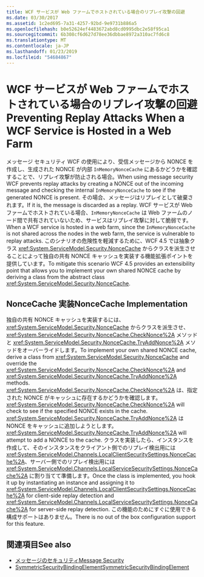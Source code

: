 ```yaml
---
title: WCF サービスが Web ファームでホストされている場合のリプレイ攻撃の回避
ms.date: 03/30/2017
ms.assetid: 1c2ed695-7a31-4257-92bd-9e9731b886a5
ms.openlocfilehash: b0e52624ef4483672abd8cd0995dbc2e58f95ca1
ms.sourcegitcommit: 6b308cf6d627d78ee36dbbae8972a310ac7fd6c8
ms.translationtype: MT
ms.contentlocale: ja-JP
ms.lasthandoff: 01/23/2019
ms.locfileid: "54684867"
---
```

# <a name="preventing-replay-attacks-when-a-wcf-service-is-hosted-in-a-web-farm"></a><span data-ttu-id="d1b83-102">WCF サービスが Web ファームでホストされている場合のリプレイ攻撃の回避</span><span class="sxs-lookup"><span data-stu-id="d1b83-102">Preventing Replay Attacks When a WCF Service is Hosted in a Web Farm</span></span>
<span data-ttu-id="d1b83-103">メッセージ セキュリティ WCF の使用により、受信メッセージから NONCE を作成し、生成された NONCE が内部 `InMemoryNonceCache` にあるかどうかを確認することで、リプレイ攻撃が防止される場合。</span><span class="sxs-lookup"><span data-stu-id="d1b83-103">When using message security WCF prevents replay attacks by creating a NONCE out of the incoming message and checking the internal `InMemoryNonceCache` to see if the generated NONCE is present.</span></span> <span data-ttu-id="d1b83-104">その場合、メッセージはリプレイとして破棄されます。</span><span class="sxs-lookup"><span data-stu-id="d1b83-104">If it is, the message is discarded as a replay.</span></span> <span data-ttu-id="d1b83-105">WCF サービスが Web ファームでホストされている場合、`InMemoryNonceCache` は Web ファームのノード間で共有されていないため、サービスはリプレイ攻撃に対して脆弱です。</span><span class="sxs-lookup"><span data-stu-id="d1b83-105">When a WCF service is hosted in a web farm, since the `InMemoryNonceCache` is not shared across the nodes in the web farm, the service is vulnerable to replay attacks.</span></span>  <span data-ttu-id="d1b83-106">このシナリオの危険性を軽減するために、WCF 4.5 では抽象クラス <xref:System.ServiceModel.Security.NonceCache> からクラスを派生させることによって独自の共有 NONCE キャッシュを実装する機能拡張ポイントを提供しています。</span><span class="sxs-lookup"><span data-stu-id="d1b83-106">To mitigate this scenario WCF 4.5 provides an extensibility point that allows you to implement your own shared NONCE cache by deriving a class from the abstract class <xref:System.ServiceModel.Security.NonceCache>.</span></span>  
  
## <a name="noncecache-implementation"></a><span data-ttu-id="d1b83-107">NonceCache 実装</span><span class="sxs-lookup"><span data-stu-id="d1b83-107">NonceCache Implementation</span></span>  
 <span data-ttu-id="d1b83-108">独自の共有 NONCE キャッシュを実装するには、<xref:System.ServiceModel.Security.NonceCache> からクラスを派生させ、<xref:System.ServiceModel.Security.NonceCache.CheckNonce%2A> メソッドと <xref:System.ServiceModel.Security.NonceCache.TryAddNonce%2A> メソッドをオーバーライドします。</span><span class="sxs-lookup"><span data-stu-id="d1b83-108">To implement your own shared NONCE cache, derive a class from <xref:System.ServiceModel.Security.NonceCache> and override the <xref:System.ServiceModel.Security.NonceCache.CheckNonce%2A> and <xref:System.ServiceModel.Security.NonceCache.TryAddNonce%2A> methods.</span></span> <span data-ttu-id="d1b83-109"><xref:System.ServiceModel.Security.NonceCache.CheckNonce%2A> は、指定された NONCE がキャッシュに存在するかどうかを確認します。</span><span class="sxs-lookup"><span data-stu-id="d1b83-109"><xref:System.ServiceModel.Security.NonceCache.CheckNonce%2A> will check to see if the specified NONCE exists in the cache.</span></span> <span data-ttu-id="d1b83-110"><xref:System.ServiceModel.Security.NonceCache.TryAddNonce%2A> は NONCE をキャッシュに追加しようとします。</span><span class="sxs-lookup"><span data-stu-id="d1b83-110"><xref:System.ServiceModel.Security.NonceCache.TryAddNonce%2A> will attempt to add a NONCE to the cache.</span></span> <span data-ttu-id="d1b83-111">クラスを実装したら、インスタンスを作成して、そのインスタンスをクライアント側でのリプレイ検出用には <xref:System.ServiceModel.Channels.LocalClientSecuritySettings.NonceCache%2A>、サーバー側でのリプレイ検出用には <xref:System.ServiceModel.Channels.LocalServiceSecuritySettings.NonceCache%2A> に割り当てて準備します。</span><span class="sxs-lookup"><span data-stu-id="d1b83-111">Once the class is implemented, you hook it up by instantiating an instance and assigning it to <xref:System.ServiceModel.Channels.LocalClientSecuritySettings.NonceCache%2A> for client-side replay detection and <xref:System.ServiceModel.Channels.LocalServiceSecuritySettings.NonceCache%2A> for server-side replay detection.</span></span> <span data-ttu-id="d1b83-112">この機能のためにすぐに使用できる構成サポートはありません。</span><span class="sxs-lookup"><span data-stu-id="d1b83-112">There is no out of the box configuration support for this feature.</span></span>  
  
## <a name="see-also"></a><span data-ttu-id="d1b83-113">関連項目</span><span class="sxs-lookup"><span data-stu-id="d1b83-113">See also</span></span>
- [<span data-ttu-id="d1b83-114">メッセージのセキュリティ</span><span class="sxs-lookup"><span data-stu-id="d1b83-114">Message Security</span></span>](../../../../docs/framework/wcf/feature-details/message-security-in-wcf.md)
- [<span data-ttu-id="d1b83-115">SymmetricSecurityBindingElement</span><span class="sxs-lookup"><span data-stu-id="d1b83-115">SymmetricSecurityBindingElement</span></span>](../../../../docs/framework/wcf/diagnostics/wmi/symmetricsecuritybindingelement.md)
